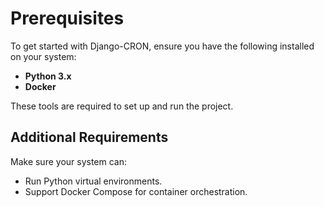 # Prerequisites

To get started with Django-CRON, ensure you have the following installed on your system:

- **Python 3.x**
- **Docker**

These tools are required to set up and run the project.

## Additional Requirements
Make sure your system can:
- Run Python virtual environments.
- Support Docker Compose for container orchestration.
